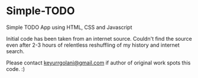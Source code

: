 # Simple-TODO
Simple TODO App using HTML, CSS and Javascript

Initial code has been taken from an internet source.
Couldn't find the source even after 2-3 hours of relentless reshuffling of my history and internet search.

Please contact keyurrgolani@gmail.com if author of original work spots this code. :)
